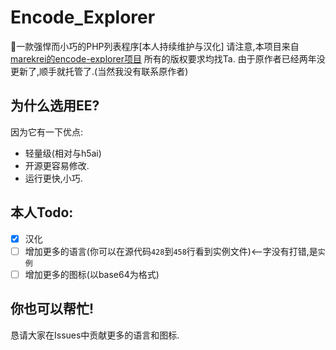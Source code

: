 # Encode_Explorer
🚀一款强悍而小巧的PHP列表程序[本人持续维护与汉化]
请注意,本项目来自[marekrei的encode-explorer项目](https://github.com/marekrei/encode-explorer)
所有的版权要求均找Ta.
由于原作者已经两年没更新了,顺手就托管了.(当然我没有联系原作者)
## 为什么选用EE?
因为它有一下优点:
- 轻量级(相对与h5ai)
- 开源更容易修改.
- 运行更快,小巧.
## 本人Todo:
- [x] 汉化
- [ ] 增加更多的语言(你可以在源代码`428`到`458`行看到实例文件)<--字没有打错,是`实例`
- [ ] 增加更多的图标(以base64为格式)
## 你也可以帮忙!
恳请大家在Issues中贡献更多的语言和图标.
